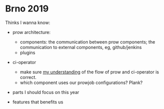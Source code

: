 # Brno 2019

Thinks I wanna know:

* prow architecture: 
    * components: the communication between prow components; the communication to external components, eg, github/jenkins
    * plugins

* ci-operator
    * make sure [my understanding](../architecture.md#) of the flow of prow and ci-operator is correct.
    * which component uses our prowjob configurations? Plank?

* parts I should focus on this year

* features that benefits us
